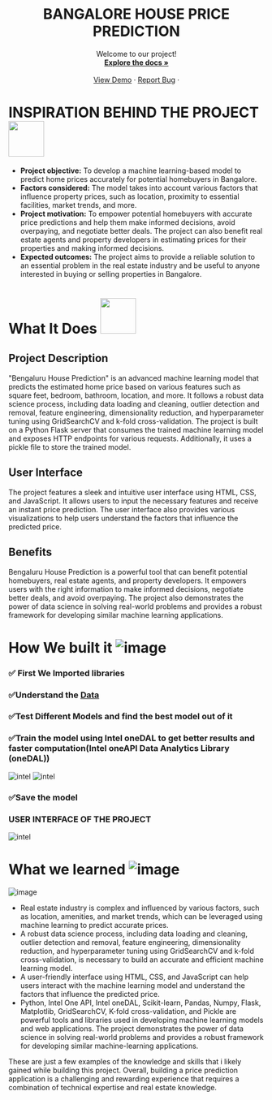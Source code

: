 
  <h1 align="center">BANGALORE HOUSE PRICE PREDICTION </h1>

  <p align="center">
      Welcome to our project!
    <br />
    <a href="https://github.com/aaronDev28/Bangalore_House_Price_Prediction_oneAPI"><strong>Explore the docs »</strong></a>
    <br />
    <br />
    <a href="https://www.youtube.com/watch?v=l9oMgSgGNek">View Demo</a>
    ·
    <a href="https://github.com/othneildrew/Best-README-Template/issues">Report Bug</a>
    ·
  </p>
</div>

# INSPIRATION BEHIND THE PROJECT <img src= "https://user-images.githubusercontent.com/72274851/218500470-ec078b99-0a50-4b06-a2df-c09e47ecc187.png" width="70" height="70"> 

<ul>
  <li><b>Project objective:</b> To develop a machine learning-based model to predict home prices accurately for potential homebuyers in Bangalore.</li>
  <li><b>Factors considered:</b> The model takes into account various factors that influence property prices, such as location, proximity to essential facilities, market trends, and more.</li>
  <li><b>Project motivation:</b> To empower potential homebuyers with accurate price predictions and help them make informed decisions, avoid overpaying, and negotiate better deals. The project can also benefit real estate agents and property developers in estimating prices for their properties and making informed decisions.</li>
  <li><b>Expected outcomes:</b> The project aims to provide a reliable solution to an essential problem in the real estate industry and be useful to anyone interested in buying or selling properties in Bangalore.</li>
</ul>

# What It Does <img src= "https://user-images.githubusercontent.com/72274851/218503394-b52dfcc9-0620-4f44-94f5-46a09a5cc970.png" width="70" height="70">
<h2>Project Description</h2>
<p>"Bengaluru House Prediction" is an advanced machine learning model that predicts the estimated home price based on various features such as square feet, bedroom, bathroom, location, and more. It follows a robust data science process, including data loading and cleaning, outlier detection and removal, feature engineering, dimensionality reduction, and hyperparameter tuning using GridSearchCV and k-fold cross-validation. The project is built on a Python Flask server that consumes the trained machine learning model and exposes HTTP endpoints for various requests. Additionally, it uses a pickle file to store the trained model.</p>
<h2>User Interface</h2>
<p>The project features a sleek and intuitive user interface using HTML, CSS, and JavaScript. It allows users to input the necessary features and receive an instant price prediction. The user interface also provides various visualizations to help users understand the factors that influence the predicted price.</p>
<h2>Benefits</h2>
<p>Bengaluru House Prediction is a powerful tool that can benefit potential homebuyers, real estate agents, and property developers. It empowers users with the right information to make informed decisions, negotiate better deals, and avoid overpaying. The project also demonstrates the power of data science in solving real-world problems and provides a robust framework for developing similar machine learning applications.</p>

# How We built it ![image](https://user-images.githubusercontent.com/72274851/218502434-f6e66043-0db0-4f85-b7f4-f33b2d33df1f.png)

### ✅ First We Imported libraries

### ✅Understand the [Data](https://www.kaggle.com/datasets/amitabhajoy/bengaluru-house-price-data)

### ✅Test Different Models and find the best model out of it

### ✅Train the model using Intel oneDAL to get better results and faster computation(Intel oneAPI Data Analytics Library (oneDAL))
![intel](https://github.com/joelbkoshy/read/blob/main/Bar_chart.png)
![intel](https://github.com/joelbkoshy/read/blob/main/model.png)



### ✅Save the model

### USER INTERFACE OF THE PROJECT
![intel](https://github.com/joelbkoshy/read/blob/main/ui.png)

# What we learned ![image](https://user-images.githubusercontent.com/72274851/218499685-e8d445fc-e35e-4ab5-abc1-c32462592603.png)


![image](https://user-images.githubusercontent.com/72274851/220130227-3c48e87b-3e68-4f1c-b0e4-8e3ad9a4805a.png)

- Real estate industry is complex and influenced by various factors, such as location, amenities, and market trends, which can be leveraged using machine learning to predict accurate prices.
- A robust data science process, including data loading and cleaning, outlier detection and removal, feature engineering, dimensionality reduction, and hyperparameter tuning using GridSearchCV and k-fold cross-validation, is necessary to build an accurate and efficient machine learning model.
- A user-friendly interface using HTML, CSS, and JavaScript can help users interact with the machine learning model and understand the factors that influence the predicted price.
- Python, Intel One API, Intel oneDAL, Scikit-learn, Pandas, Numpy, Flask, Matplotlib, GridSearchCV, K-fold cross-validation, and Pickle are powerful tools and libraries used in developing machine learning models and web applications.
The project demonstrates the power of data science in solving real-world problems and provides a robust framework for developing similar machine-learning applications.

These are just a few examples of the knowledge and skills that i likely gained while building this project. 
Overall, building a price prediction application is a challenging and rewarding experience that requires a combination of technical expertise and real estate knowledge.



